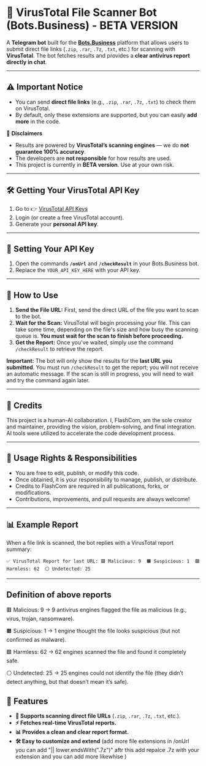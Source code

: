 # 🦠 VirusTotal File Scanner Bot (Bots.Business) - BETA VERSION

A **Telegram bot** built for the [**Bots.Business**](https://bots.business/) platform that allows users to submit direct file links (`.zip`, `.rar`, `.7z`, `.txt`, etc.) for scanning with **VirusTotal**. The bot fetches results and provides a **clear antivirus report directly in chat**.

---

## ⚠️ Important Notice

- You can send **direct file links** (e.g., `.zip`, `.rar`, `.7z`, `.txt`) to check them on VirusTotal.
- By default, only these extensions are supported, but you can easily **add more** in the code.

🔔 **Disclaimers**
- Results are powered by **VirusTotal’s scanning engines** — we do **not guarantee 100% accuracy**.
- The developers are **not responsible** for how results are used.
- This project is currently in **BETA version**. Use at your own risk.

---

## 🛠 Getting Your VirusTotal API Key

1. Go to 👉 [VirusTotal API Keys](https://www.virustotal.com/gui/user/flashcomteam/apikey)
2. Login (or create a free VirusTotal account).
3. Generate your **personal API key**.

---

## 🔑 Setting Your API Key

1. Open the commands **`/onUrl`** and **`/checkResult`** in your Bots.Business bot.
2. Replace the `YOUR_API_KEY_HERE` with your API key.

---

## 📝 How to Use

1.  **Send the File URL:** First, send the direct URL of the file you want to scan to the bot.
2.  **Wait for the Scan:** VirusTotal will begin processing your file. This can take some time, depending on the file's size and how busy the scanning queue is. **You must wait for the scan to finish before proceeding.**
3.  **Get the Report:** Once you've waited, simply use the command `/checkResult` to retrieve the report.

**Important:** The bot will only show the results for the **last URL you submitted**. You must run `/checkResult` to get the report; you will not receive an automatic message. If the scan is still in progress, you will need to wait and try the command again later.

---

## 🤝 Credits

This project is a human-AI collaboration. I, FlashCom, am the sole creator and maintainer, providing the vision, problem-solving, and final integration. AI tools were utilized to accelerate the code development process.

---

## 📌 Usage Rights & Responsibilities

- You are free to edit, publish, or modify this code.
- Once obtained, it is your responsibility to manage, publish, or distribute.
- Credits to FlashCom are required in all publications, forks, or modifications.
- Contributions, improvements, and pull requests are always welcome!

---

## 📊 Example Report

When a file link is scanned, the bot replies with a VirusTotal report summary:

`✅ VirusTotal Report for last URL: 🟥 Malicious: 9  🟧 Suspicious: 1  🟩 Harmless: 62  ⚪ Undetected: 25`

---

## Definition of above reports
🟥 Malicious: 9 → 9 antivirus engines flagged the file as malicious (e.g., virus, trojan, ransomware).

🟧 Suspicious: 1 → 1 engine thought the file looks suspicious (but not confirmed as malware).

🟩 Harmless: 62 → 62 engines scanned the file and found it completely safe.

⚪ Undetected: 25 → 25 engines could not identify the file (they didn’t detect anything, but that doesn’t mean it’s safe).

## 🚀 Features

- **🔗 Supports scanning direct file URLs** (`.zip`, `.rar`, `.7z`, `.txt`, etc.).
- **⚡ Fetches real-time VirusTotal reports.**
- **📊 Provides a clean and clear report format.**
- **🛠 Easy to customize and extend** (add more file extensions in /onUrl you can add "|| lower.endsWith(".7z")" aftr this add repalce .7z with your extension and you can add more likewhise )
